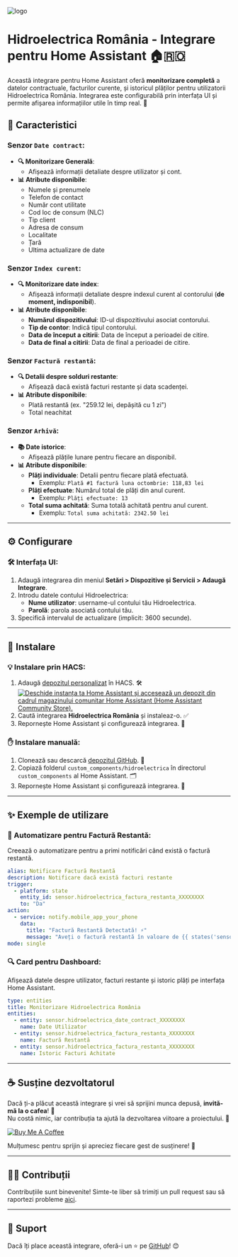 ![logo](https://github.com/user-attachments/assets/fef5f68d-5137-4fab-90c5-da8dc28abbae)

# Hidroelectrica România - Integrare pentru Home Assistant 🏠🇷🇴

Această integrare pentru Home Assistant oferă **monitorizare completă** a datelor contractuale, facturilor curente, și istoricul plăților pentru utilizatorii Hidroelectrica România. Integrarea este configurabilă prin interfața UI și permite afișarea informațiilor utile în timp real. 🚀

## 🌟 Caracteristici

### Senzor `Date contract`:
  - **🔍 Monitorizare Generală**:
      - Afișează informații detaliate despre utilizator și cont.
  - **📊 Atribute disponibile**:
      - Numele și prenumele
      - Telefon de contact
      - Număr cont utilitate
      - Cod loc de consum (NLC)
      - Tip client
      - Adresa de consum
      - Localitate
      - Țară
      - Ultima actualizare de date

### Senzor `Index curent`:
  - **🔍 Monitorizare date index**:
      - Afișează informații detaliate despre indexul curent al contorului (**de moment, indisponibil**).
  - **📊 Atribute disponibile**:
      - **Numărul dispozitivului**: ID-ul dispozitivului asociat contorului.
      - **Tip de contor**: Indică tipul contorului.
      - **Data de început a citirii**: Data de început a perioadei de citire.
      - **Data de final a citirii**: Data de final a perioadei de citire.



### Senzor `Factură restantă`:
  - **🔍 Detalii despre solduri restante**:
      - Afișează dacă există facturi restante și data scadenței.
  - **📊 Atribute disponibile**:
      - Plată restantă (ex. "259.12 lei, depășită cu 1 zi")
      - Total neachitat

### Senzor `Arhivă`:
  - **📚 Date istorice**:
    - Afișează plățile lunare pentru fiecare an disponibil.
  - **📊 Atribute disponibile**:
    - **Plăți individuale**: Detalii pentru fiecare plată efectuată.
      - Exemplu: `Plată #1 factură luna octombrie: 118,83 lei`
    - **Plăți efectuate**: Numărul total de plăți din anul curent.
      - Exemplu: `Plăți efectuate: 13`
    - **Total suma achitată**: Suma totală achitată pentru anul curent.
      - Exemplu: `Total suma achitată: 2342.50 lei`

---

## ⚙️ Configurare

### 🛠️ Interfața UI:
1. Adaugă integrarea din meniul **Setări > Dispozitive și Servicii > Adaugă Integrare**.
2. Introdu datele contului Hidroelectrica:
   - **Nume utilizator**: username-ul contului tău Hidroelectrica.
   - **Parolă**: parola asociată contului tău.
3. Specifică intervalul de actualizare (implicit: 3600 secunde).

---

## 🚀 Instalare

### 💡 Instalare prin HACS:
1. Adaugă [depozitul personalizat](https://github.com/cnecrea/hidroelectrica) în HACS. 🛠️  [![Deschide instanța ta Home Assistant și accesează un depozit din cadrul magazinului comunitar Home Assistant (Home Assistant Community Store).](https://my.home-assistant.io/badges/hacs_repository.svg)](https://my.home-assistant.io/redirect/hacs_repository/?owner=cnecrea&repository=hidroelectrica&category=Integration)
2. Caută integrarea **Hidroelectrica România** și instaleaz-o. ✅
3. Repornește Home Assistant și configurează integrarea. 🔄

### ✋ Instalare manuală:
1. Clonează sau descarcă [depozitul GitHub](https://github.com/cnecrea/hidroelectrica). 📂
2. Copiază folderul `custom_components/hidroelectrica` în directorul `custom_components` al Home Assistant. 🗂️
3. Repornește Home Assistant și configurează integrarea. 🔧

---

## ✨ Exemple de utilizare

### 🔔 Automatizare pentru Factură Restantă:
Creează o automatizare pentru a primi notificări când există o factură restantă.

```yaml
alias: Notificare Factură Restantă
description: Notificare dacă există facturi restante
trigger:
  - platform: state
    entity_id: sensor.hidroelectrica_factura_restanta_XXXXXXXX
    to: "Da"
action:
  - service: notify.mobile_app_your_phone
    data:
      title: "Factură Restantă Detectată! ⚡"
      message: "Aveți o factură restantă în valoare de {{ states('sensor.hidroelectrica_factura_restanta_XXXXXXXX') }}."
mode: single
```

### 🔍 Card pentru Dashboard:
Afișează datele despre utilizator, facturi restante și istoric plăți pe interfața Home Assistant.

```yaml
type: entities
title: Monitorizare Hidroelectrica România
entities:
  - entity: sensor.hidroelectrica_date_contract_XXXXXXXX
    name: Date Utilizator
  - entity: sensor.hidroelectrica_factura_restanta_XXXXXXXX
    name: Factură Restantă
  - entity: sensor.hidroelectrica_factura_restanta_XXXXXXXX
    name: Istoric Facturi Achitate
```

---

## ☕ Susține dezvoltatorul

Dacă ți-a plăcut această integrare și vrei să sprijini munca depusă, **invită-mă la o cafea**! 🫶  
Nu costă nimic, iar contribuția ta ajută la dezvoltarea viitoare a proiectului. 🙌  

[![Buy Me A Coffee](https://img.shields.io/badge/Buy%20Me%20A%20Coffee-Susține%20dezvoltatorul-orange?style=for-the-badge&logo=buy-me-a-coffee)](https://buymeacoffee.com/cnecrea)

Mulțumesc pentru sprijin și apreciez fiecare gest de susținere! 🤗

--- 

## 🧑‍💻 Contribuții

Contribuțiile sunt binevenite! Simte-te liber să trimiți un pull request sau să raportezi probleme [aici](https://github.com/cnecrea/hidroelectrica/issues).

---

## 🌟 Suport
Dacă îți place această integrare, oferă-i un ⭐ pe [GitHub](https://github.com/cnecrea/hidroelectrica/)! 😊

